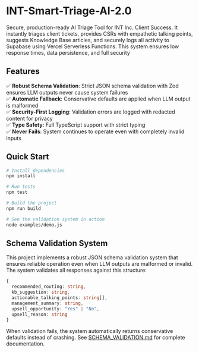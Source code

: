 # INT-Smart-Triage-AI-2.0

Secure, production-ready AI Triage Tool for INT Inc. Client Success. It instantly triages client tickets, provides CSRs with empathetic talking points, suggests Knowledge Base articles, and securely logs all activity to Supabase using Vercel Serverless Functions. This system ensures low response times, data persistence, and full security

## Features

✅ **Robust Schema Validation**: Strict JSON schema validation with Zod ensures LLM outputs never cause system failures  
✅ **Automatic Fallback**: Conservative defaults are applied when LLM output is malformed  
✅ **Security-First Logging**: Validation errors are logged with redacted content for privacy  
✅ **Type Safety**: Full TypeScript support with strict typing  
✅ **Never Fails**: System continues to operate even with completely invalid inputs  

## Quick Start

```bash
# Install dependencies
npm install

# Run tests
npm test

# Build the project
npm run build

# See the validation system in action
node examples/demo.js
```

## Schema Validation System

This project implements a robust JSON schema validation system that ensures reliable operation even when LLM outputs are malformed or invalid. The system validates all responses against this structure:

```typescript
{
  recommended_routing: string,
  kb_suggestion: string,
  actionable_talking_points: string[],
  management_summary: string,
  upsell_opportunity: "Yes" | "No",
  upsell_reason: string
}
```

When validation fails, the system automatically returns conservative defaults instead of crashing. See [SCHEMA_VALIDATION.md](./SCHEMA_VALIDATION.md) for complete documentation.
